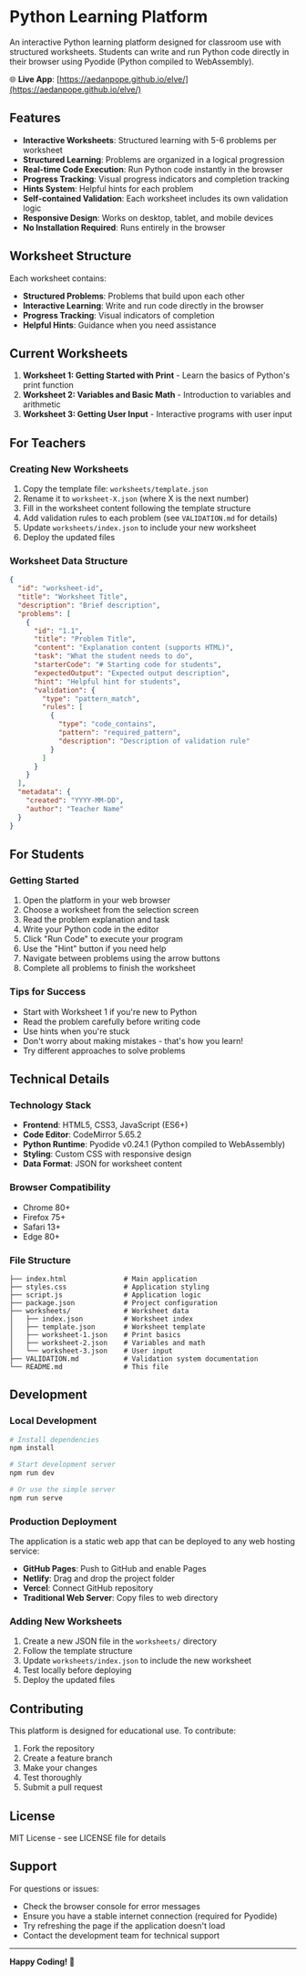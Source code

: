 # Python Learning Platform

An interactive Python learning platform designed for classroom use with structured worksheets. Students can write and run Python code directly in their browser using Pyodide (Python compiled to WebAssembly).

🌐 **Live App**: [https://aedanpope.github.io/elve/](https://aedanpope.github.io/elve/)

## Features

- **Interactive Worksheets**: Structured learning with 5-6 problems per worksheet
- **Structured Learning**: Problems are organized in a logical progression
- **Real-time Code Execution**: Run Python code instantly in the browser
- **Progress Tracking**: Visual progress indicators and completion tracking
- **Hints System**: Helpful hints for each problem
- **Self-contained Validation**: Each worksheet includes its own validation logic
- **Responsive Design**: Works on desktop, tablet, and mobile devices
- **No Installation Required**: Runs entirely in the browser

## Worksheet Structure

Each worksheet contains:
- **Structured Problems**: Problems that build upon each other
- **Interactive Learning**: Write and run code directly in the browser
- **Progress Tracking**: Visual indicators of completion
- **Helpful Hints**: Guidance when you need assistance

## Current Worksheets

1. **Worksheet 1: Getting Started with Print** - Learn the basics of Python's print function
2. **Worksheet 2: Variables and Basic Math** - Introduction to variables and arithmetic
3. **Worksheet 3: Getting User Input** - Interactive programs with user input

## For Teachers

### Creating New Worksheets

1. Copy the template file: `worksheets/template.json`
2. Rename it to `worksheet-X.json` (where X is the next number)
3. Fill in the worksheet content following the template structure
4. Add validation rules to each problem (see `VALIDATION.md` for details)
5. Update `worksheets/index.json` to include your new worksheet
6. Deploy the updated files

### Worksheet Data Structure

```json
{
  "id": "worksheet-id",
  "title": "Worksheet Title",
  "description": "Brief description",
  "problems": [
    {
      "id": "1.1",
      "title": "Problem Title",
      "content": "Explanation content (supports HTML)",
      "task": "What the student needs to do",
      "starterCode": "# Starting code for students",
      "expectedOutput": "Expected output description",
      "hint": "Helpful hint for students",
      "validation": {
        "type": "pattern_match",
        "rules": [
          {
            "type": "code_contains",
            "pattern": "required_pattern",
            "description": "Description of validation rule"
          }
        ]
      }
    }
  ],
  "metadata": {
    "created": "YYYY-MM-DD",
    "author": "Teacher Name"
  }
}
```



## For Students

### Getting Started

1. Open the platform in your web browser
2. Choose a worksheet from the selection screen
3. Read the problem explanation and task
4. Write your Python code in the editor
5. Click "Run Code" to execute your program
6. Use the "Hint" button if you need help
7. Navigate between problems using the arrow buttons
8. Complete all problems to finish the worksheet

### Tips for Success

- Start with Worksheet 1 if you're new to Python
- Read the problem carefully before writing code
- Use hints when you're stuck
- Don't worry about making mistakes - that's how you learn!
- Try different approaches to solve problems

## Technical Details

### Technology Stack

- **Frontend**: HTML5, CSS3, JavaScript (ES6+)
- **Code Editor**: CodeMirror 5.65.2
- **Python Runtime**: Pyodide v0.24.1 (Python compiled to WebAssembly)
- **Styling**: Custom CSS with responsive design
- **Data Format**: JSON for worksheet content

### Browser Compatibility

- Chrome 80+
- Firefox 75+
- Safari 13+
- Edge 80+

### File Structure

```
├── index.html              # Main application
├── styles.css              # Application styling
├── script.js               # Application logic
├── package.json            # Project configuration
├── worksheets/             # Worksheet data
│   ├── index.json          # Worksheet index
│   ├── template.json       # Worksheet template
│   ├── worksheet-1.json    # Print basics
│   ├── worksheet-2.json    # Variables and math
│   └── worksheet-3.json    # User input
├── VALIDATION.md           # Validation system documentation
└── README.md               # This file
```

## Development

### Local Development

```bash
# Install dependencies
npm install

# Start development server
npm run dev

# Or use the simple server
npm run serve
```

### Production Deployment

The application is a static web app that can be deployed to any web hosting service:

- **GitHub Pages**: Push to GitHub and enable Pages
- **Netlify**: Drag and drop the project folder
- **Vercel**: Connect GitHub repository
- **Traditional Web Server**: Copy files to web directory

### Adding New Worksheets

1. Create a new JSON file in the `worksheets/` directory
2. Follow the template structure
3. Update `worksheets/index.json` to include the new worksheet
4. Test locally before deploying
5. Deploy the updated files

## Contributing

This platform is designed for educational use. To contribute:

1. Fork the repository
2. Create a feature branch
3. Make your changes
4. Test thoroughly
5. Submit a pull request

## License

MIT License - see LICENSE file for details

## Support

For questions or issues:
- Check the browser console for error messages
- Ensure you have a stable internet connection (required for Pyodide)
- Try refreshing the page if the application doesn't load
- Contact the development team for technical support

---

**Happy Coding! 🐍**
